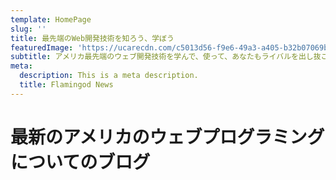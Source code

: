 ```yaml
---
template: HomePage
slug: ''
title: 最先端のWeb開発技術を知ろう、学ぼう
featuredImage: 'https://ucarecdn.com/c5013d56-f9e6-49a3-a405-b32b07069bc0/'
subtitle: アメリカ最先端のウェブ開発技術を学んで、使って、あなたもライバルを出し抜こう
meta:
  description: This is a meta description.
  title: Flamingod News
---
```


# 最新のアメリカのウェブプログラミングについてのブログ




